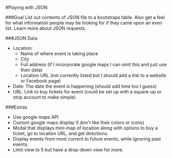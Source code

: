 #Playing with JSON

###Goal 
List out contents of *JSON* file to a bootstraps table. Also get a feel for what information people may be looking for if they came upon an even list. Learn more about JSON requests.



###JSON Data
- Location: 
    - Name of where event is taking place
    - City
    - Full address (if I incorporate google maps I can omit this and just use their data)
    - Location URL (not currently listed but I should add a link to a website or Facebook page)
- Date: The date the event is happening (should add time too I guess)
- URL: Link to buy tickets for event (could be set up with a square-up or strip account to make simple)

###Extras

- Use google maps API
- Custom google maps display (I don't like their colors or icons)
- Modal that displays mini-map of location along with options to buy a ticket, go to location URL, and get directions.
- Display events from most current to future events, while ignoring past events.
- Limit view to 5 but have a drop-down view for more.
